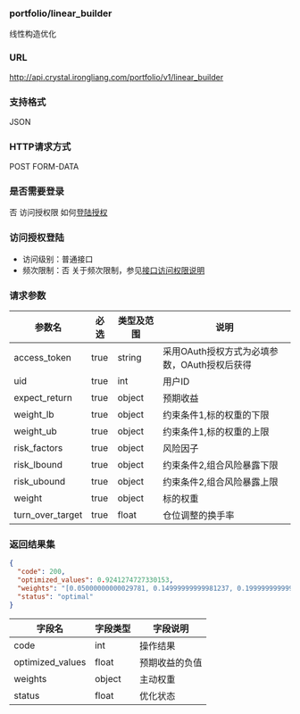 ### portfolio/linear_builder
线性构造优化

### URL
http://api.crystal.irongliang.com/portfolio/v1/linear_builder

### 支持格式
JSON

### HTTP请求方式
POST FORM-DATA

### 是否需要登录
否
访问授权限 如何[登陆授权](http://irongliang.com/)

### 访问授权登陆
- 访问级别：普通接口
- 频次限制：否
关于频次限制，参见[接口访问权限说明](http://irongliang.com/)

### 请求参数
参数名 | 必选| 类型及范围| 说明
---|---|---|---|
access_token  | true | string|采用OAuth授权方式为必填参数，OAuth授权后获得
uid | true | int| 用户ID
expect_return|true| object| 预期收益
weight_lb|true| object|约束条件1,标的权重的下限
weight_ub|true| object|约束条件1,标的权重的上限
risk_factors|true|object|风险因子
risk_lbound|true|object|约束条件2,组合风险暴露下限
risk_ubound|true|object|约束条件2,组合风险暴露上限
weight|true|object|标的权重
turn_over_target| true| float|仓位调整的换手率
### 返回结果集
```json
{
  "code": 200,
  "optimized_values": 0.9241274727330153,
  "weights": "[0.05000000000029781, 0.14999999999981237, 0.19999999999989448, 0.1999999999998588, 0.4000000000000018]",
  "status": "optimal"
}
```

字段名|字段类型| 字段说明
---|---|---|
code  | int |操作结果
optimized_values | float | 预期收益的负值
weights| object|主动权重
status| float| 优化状态